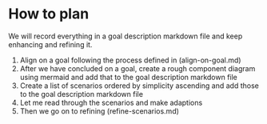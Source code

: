 # How to plan

We will record everything in a goal description markdown file and keep enhancing and refining it.

1. Align on a goal following the process defined in (align-on-goal.md)
1. After we have concluded on a goal, create a rough component diagram using mermaid and add that to the goal description markdown file 
1. Create a list of scenarios ordered by simplicity ascending and add those to the goal description markdown file
1. Let me read through the scenarios and make adaptions
1. Then we go on to refining (refine-scenarios.md)